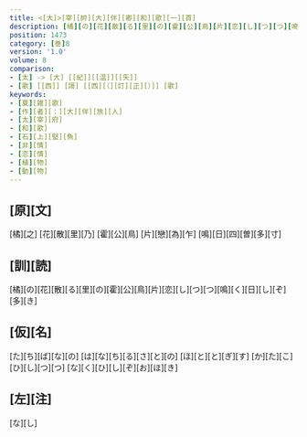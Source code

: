 ```yaml
---
title: <[大]>[宰][帥][大][伴][卿][和][歌][一][首]
description: [橘][の][花][散][る][里][の][霍][公][鳥][片][恋][し][つ][つ][鳴][く][日][し][ぞ][多][き]
position: 1473
category: [巻]8
version: '1.0'
volume: 8
comparison:
- [太] -> [大] [[紀]][[温]][[矢]]
- [歌] [[西]] [謌] [[西][（][訂][正][）]] [歌]
keywords:
- [夏][雑][歌]
- [作][者][：][大][伴][旅][人]
- [太][宰][府]
- [和][歌]
- [石][上][堅][魚]
- [非][情]
- [恋][情]
- [植][物]
- [動][物]
---
```


## [原][文]

[橘][之] [花][散][里][乃] [霍][公][鳥] [片][戀][為][乍] [鳴][日][四][曽][多][寸]

## [訓][読]

[橘][の][花][散][る][里][の][霍][公][鳥][片][恋][し][つ][つ][鳴][く][日][し][ぞ][多][き]

## [仮][名]

[た][ち][ば][な][の] [は][な][ち][る][さ][と][の] [ほ][と][と][ぎ][す] [か][た][こ][ひ][し][つ][つ] [な][く][ひ][し][ぞ][お][ほ][き]

## [左][注]

[な][し]

